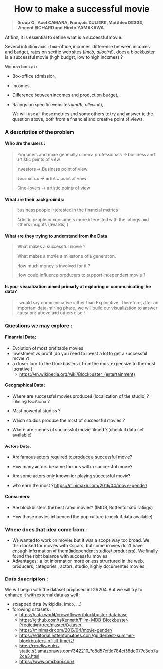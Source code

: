 # <center> How to make a successful movie
>**Group Q  : Axel CAMARA, François CULIERE, Matthieu DESSE, Vincent RICHARD and Hiroto YAMAKAWA**



At first, it is essential to define what is a successful movie. 

Several intuition axis : box-office, incomes, difference between incomes and budget, rates on secific web sites (*imdb*, *allociné*), does a blockbuster is a successful movie (high budget, low to high incomes) ?

We can look at  :

- Box-office admission,
- Incomes,

- Difference between incomes and production budget,

- Ratings on specific websites (*imdb*, *allociné*),

  

  We will use all these metrics and some others to try and answer to the question above, both from a financial and creative point of views. 

### A description of the problem

#### Who are the users :

> Producers and more generally cinema professionals $\rightarrow$  business and artistic points of view
>
> Investors $\rightarrow$ Business point of view
>
> Journalists $\rightarrow$ artistic point of view
>
> Cine-lovers $\rightarrow$ artistic points of view

#### What are their backgrounds:

> business people interested in the financial metrics
>
> Artistic people or consumers more interested  with the ratings and others insights (awards, )

#### What are they trying to understand from the Data

>What makes a successful movie ? 
>
>What makes a movie a milestone of a generation. 
>
>How much money is involved for it ? 
>
>How could influence producers to support independent movie ?

#### Is your visualization aimed primarly at exploring or communicating the data?

> I would say communicative rather than Explorative. Therefore, after an important data-mining phase, we will build our visualization to answer questions above and others else ! 



### Questions we may explore :

#### Financial Data:  

- Evolution of most profitable movies
- Investment vs profit (do you need to invest a lot to get a successful movie ?)
- a closer look to the  blockbusters ( from the most expensive to the most  lucrative )
  - https://en.wikipedia.org/wiki/Blockbuster_(entertainment)


#### Geographical Data: 

- Where are successful movies produced (localization of the studio) ? Filming locations ?

- Most powerful studios ?

- Which studios produce the most of successful movies ?

- Where are scenes of successful movie filmed ? (check if data set available)


#### Actors Data: 

- Are famous actors required to produce a successful movie?

- How many actors became famous with a successful movie?

- Are some actors only known for playing successful movie?

- who earn the most ? https://minimaxir.com/2016/04/movie-gender/


#### Consumers:

- Are blockbusters the best rated movies?  (IMDB, Rottentomato ratings)

- How those movies influenced the pop culture (check if data available)

  

### Where does that idea come from :

- We wanted to work on movies but it was a scope way too broad. We then looked for movies with Oscars, but some movies don't have enough information of them(independent studios/ producers). We finally found the right balance with successful movies . 
- Advantages : a lot information more or less structured in the web, producers, categories , actors, studio,  highly documented movies.



### **Data description** :

We will begin with the dataset proposed in IGR204. But we will try to enhance it with external data as well :

- scrapped data (wikipidia, imdb, ...)
- following datasets :
  - https://data.world/crowdflower/blockbuster-database
  - https://github.com/tsKenneth/Film-IMDB-Blockbuster-Prediction/tree/master/Dataset
  - https://minimaxir.com/2016/04/movie-gender/
  - https://editorial.rottentomatoes.com/guide/best-summer-blockbusters-of-all-time/2/
  - http://rstudio-pubs-static.s3.amazonaws.com/342210_7c8d57cfdd784cf58dc077d3eb7a2ca3.html 
  - https://www.omdbapi.com/


